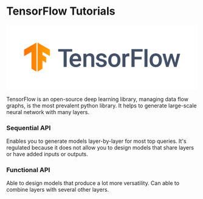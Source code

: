 # TensorFlow Tutorials

![alt text](tf_logo_horizontal.png)

TensorFlow is an open-source deep learning library, managing data flow graphs, is the most prevalent python library. It helps to generate large-scale neural network with many layers.

### Sequential API
Enables you to generate models layer-by-layer for most top queries. It's regulated because it does not allow you to design models that share layers or have added inputs or outputs.

### Functional API
Able to design models that produce a lot more versatility. Can able to combine layers with several other layers.
